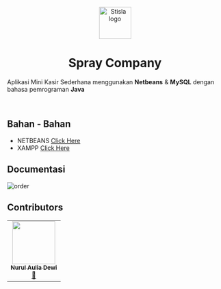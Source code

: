 <p align="center">
  <a href="https://getstisla.com">
    <img src="https://avatars.githubusercontent.com/u/42943639?v=4" alt="Stisla logo" width="75" height="75">
  </a>
</p>

<h1 align="center">Spray Company</h1>

<p>
  Aplikasi Mini Kasir Sederhana menggunakan <b>Netbeans</b> & <b>MySQL</b> dengan bahasa pemrograman <b>Java</b>
</p>
<br>

## Bahan - Bahan

- NETBEANS [Click Here](https://netbeans.apache.org/download/index.html)<br>
- XAMPP [Click Here](https://www.apachefriends.org/download.html)


## Documentasi

![order](https://github.com/spraycompany/Aplikasi-Mini-Kasir-Sederhana/blob/main/image/order.png)

## Contributors
<table>
  <tr>
    <td align="center"><a href="https://github.com/napanapad"><img src="https://avatars.githubusercontent.com/u/85068724?v=4" width="100px;" alt=""/><br /><sub><b>Nurul Aulia Dewi</b></sub></a><br /><a href="#design-nurulaulia" title="Design">🎨</a></td>
  </tr>
</table>
